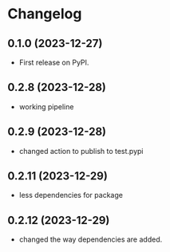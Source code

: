 # Changelog

## 0.1.0 (2023-12-27)

* First release on PyPI.

## 0.2.8 (2023-12-28)
 - working pipeline

## 0.2.9 (2023-12-28)
 - changed action to publish to test.pypi

## 0.2.11 (2023-12-29)
 - less dependencies for package

## 0.2.12 (2023-12-29)
 - changed the way dependencies are added.
